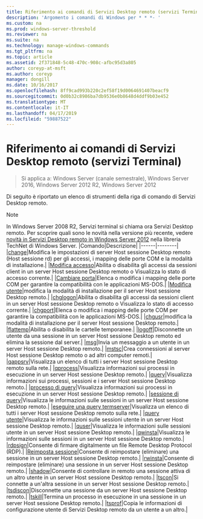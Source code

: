 ```yaml
---
title: Riferimento ai comandi di Servizi Desktop remoto (servizi Terminal)
description: 'Argomento i comandi di Windows per * * *- '
ms.custom: na
ms.prod: windows-server-threshold
ms.reviewer: na
ms.suite: na
ms.technology: manage-windows-commands
ms.tgt_pltfrm: na
ms.topic: article
ms.assetid: 2f371848-5c48-470c-908c-afbc95d3a805
author: coreyp-at-msft
ms.author: coreyp
manager: dongill
ms.date: 10/16/2017
ms.openlocfilehash: 8ff9cad993b220c2ef58f19d0064691407beacf9
ms.sourcegitcommit: 0d0b32c8986ba7db9536e0b8648d4ddf9b03e452
ms.translationtype: MT
ms.contentlocale: it-IT
ms.lasthandoff: 04/17/2019
ms.locfileid: "59887522"
---
```

# <a name="remote-desktop-services-terminal-services-command-reference"></a>Riferimento ai comandi di Servizi Desktop remoto (servizi Terminal)

>Si applica a: Windows Server (canale semestrale), Windows Server 2016, Windows Server 2012 R2, Windows Server 2012

Di seguito è riportato un elenco di strumenti della riga di comando di Servizi Desktop remoto.
> [!NOTE]
> In Windows Server 2008 R2, Servizi terminal si chiama ora Servizi Desktop remoto. Per scoprire quali sono le novità nella versione più recente, vedere [novità in Servizi Desktop remoto in Windows Server 2012](https://technet.microsoft.com/library/hh831527) nella libreria TechNet di Windows Server.
|Comando|Descrizione|
|------|--------|
|[change](change.md)|Modifica le impostazioni di server Host sessione Desktop remoto (Host sessione rd) per gli accessi, i mapping delle porte COM e la modalità di installazione.|
|[Modifica accesso](change-logon.md)|Abilita o disabilita gli accessi da sessioni client in un server Host sessione Desktop remoto o Visualizza lo stato di accesso corrente.|
|[Cambiare porta](change-port.md)|Elenca o modifica i mapping delle porte COM per garantire la compatibilità con le applicazioni MS-DOS.|
|[Modifica utente](change-user.md)|modifica la modalità di installazione per il server Host sessione Desktop remoto.|
|[chglogon](chglogon.md)|Abilita o disabilita gli accessi da sessioni client in un server Host sessione Desktop remoto o Visualizza lo stato di accesso corrente.|
|[chgport](chgport.md)|Elenca o modifica i mapping delle porte COM per garantire la compatibilità con le applicazioni MS-DOS.|
|[chgusr](chgusr.md)|modifica la modalità di installazione per il server Host sessione Desktop remoto.|
|[flattemp](flattemp.md)|Abilita o disabilita le cartelle temporanee.|
|[logoff](logoff.md)|Disconnette un utente da una sessione in un server Host sessione Desktop remoto ed elimina la sessione dal server.|
|[msg](msg.md)|Invia un messaggio a un utente in un server Host sessione Desktop remoto.|
|[mstsc](mstsc.md)|Crea connessioni al server Host sessione Desktop remoto o ad altri computer remoti.|
|[qappsrv](qappsrv.md)|Visualizza un elenco di tutti i server Host sessione Desktop remoto sulla rete.|
|[qprocess](qprocess.md)|Visualizza informazioni sui processi in esecuzione in un server Host sessione Desktop remoto.|
|[query](query.md)|Visualizza informazioni sui processi, sessioni e i server Host sessione Desktop remoto.|
|[processo di query](query-process.md)|Visualizza informazioni sui processi in esecuzione in un server Host sessione Desktop remoto.|
|[sessione di query](query-session.md)|Visualizza le informazioni sulle sessioni in un server Host sessione Desktop remoto.|
|[eseguire una query termserver](query-termserver.md)|Visualizza un elenco di tutti i server Host sessione Desktop remoto sulla rete.|
|[query utente](query-user.md)|Visualizza le informazioni sulle sessioni utente in un server Host sessione Desktop remoto.|
|[quser](quser.md)|Visualizza le informazioni sulle sessioni utente in un server Host sessione Desktop remoto.|
|[qwinsta](qwinsta.md)|Visualizza le informazioni sulle sessioni in un server Host sessione Desktop remoto.|
|[rdpsign](rdpsign.md)|Consente di firmare digitalmente un file Remote Desktop Protocol (RDP).|
|[Reimposta sessione](reset-session.md)|Consente di reimpostare (eliminare) una sessione in un server Host sessione Desktop remoto.|
|[rwinsta](rwinsta.md)|Consente di reimpostare (eliminare) una sessione in un server Host sessione Desktop remoto.|
|[shadow](shadow.md)|Consente di controllare in remoto una sessione attiva di un altro utente in un server Host sessione Desktop remoto.|
|[tscon](tscon.md)|Si connette a un'altra sessione in un server Host sessione Desktop remoto.|
|[tsdiscon](tsdiscon.md)|Disconnette una sessione da un server Host sessione Desktop remoto.|
|[tskill](tskill.md)|Termina un processo in esecuzione in una sessione in un server Host sessione Desktop remoto.|
|[tsprof](tsprof.md)|Copia le informazioni di configurazione utente di Servizi Desktop remoto da un utente a un altro.|
